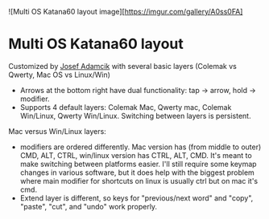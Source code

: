 ![Multi OS Katana60 layout image][https://imgur.com/gallery/A0ss0FA]

# Multi OS Katana60 layout

Customized by [Josef Adamcik](https://josef-adamcik.cz) with several basic layers (Colemak vs Qwerty, Mac OS vs Linux/Win)

- Arrows at the bottom right have dual functionality: tap -> arrow, hold -> modifier.
- Supports 4 default layers: Colemak Mac, Qwerty mac, Colemak Win/Linux, Qwerty Win/Linux. Switching between layers is persistent.

Mac versus Win/Linux layers:

- modifiers are ordered differently. Mac version has (from middle to outer) CMD, ALT, CTRL, win/linux version has CTRL, ALT, CMD. It's meant to make switching between platforms easier. I'll still require some keymap changes in various software, but it does help with the biggest problem where main modifier for shortcuts on linux is usually ctrl but on mac it's cmd.
- Extend layer is different, so keys for "previous/next word" and "copy",   "paste", "cut", and "undo" work properly. 


